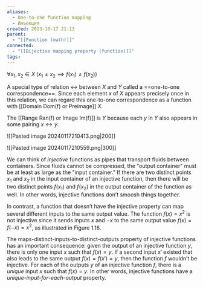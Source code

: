 ```yaml
---
aliases:
  - One-to-one function mapping
  - Инъекция
created: 2023-10-17 21:13
parent:
  - "[[Function (math)]]"
connected:
  - "[[Bijective mapping property (function)]]"
tags:
---
```



$\forall x_1, x_2 \in X \; (x_1 \neq x_2 \implies f(x_1) \neq f(x_2))$

A special type of relation $↔$ between $X$ and $Y$ called a ==one-to-one correspondence==. Since each element $x$ of $X$ appears precisely once in this relation, we can regard this one-to-one correspondence as a function with [[Domain Dom(f) or Preimage]] $X$. 

The [[Range Ran(f) or Image Im(f)]]  is $Y$ because each $y$ in $Y$ also appears in some pairing $x ↔ y$.

![[Pasted image 20240117210413.png|200]]

![[Pasted image 20240117210559.png|300]]


We can think of $injective$ functions as pipes that transport fluids between containers. Since fluids cannot be compressed, the "output container" must be at least as large as the "input container." If there are two distinct points $x_1$ and $x_2$ in the input container of an injective function, then there will be two distinct points $f(x_1)$ and $f(x_2)$ in the output container of the function as well. In other words, injective functions don’t smoosh things together.

In contrast, a function that doesn’t have the injective property can map several different inputs to the same output value. The function $f(x) = x^2$ is not injective since it sends inputs $x$ and $-x$ to the same output value $f(x) = f(-x) = x^2$, as illustrated in Figure 1.16.

The maps-distinct-inputs-to-distinct-outputs property of injective functions has an important consequence: given the output of an injective function $y$, there is only one input $x$ such that $f(x) = y$. If a second input $x'$ existed that also leads to the same output $f(x) = f(x') = y$, then the function $f$ wouldn’t be injective. For each of the outputs $y$ of an injective function $f$, there is a $unique$ input $x$ such that $f(x) = y$. In other words, injective functions have a $unique$-$input$-$for$-$each$-$output$ property.







